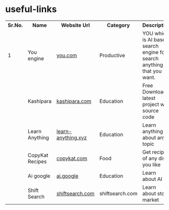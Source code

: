 # useful-links
<table>
    <tr><th>Sr.No.</th><th>Name</th><th>Website Url</th><th>Category</th><th>Description</th></tr>
    <tr><td>1</td><td>You engine</td><td><a href="https://www.you.com" target="_blank">you.com</a></td><td>Productive</td><td>YOU which is AI based search engine for search anything that you want.</td></tr>
    <tr><td></td><td>Kashipara</td><td><a href="https://www.kashipara.com" target="_blank">kashipara.com</a></td><td>Education</td><td>Free Download latest project with source code</td></tr>
    <tr><td></td><td>Learn Anything</td><td><a href="https://www.learn-anything.xyz" target="_blank">learn-anything.xyz</a></td><td>Education</td><td>Learn anything about any topic</td></tr>
    <tr><td></td><td>CopyKat Recipes</td><td><a href="https://www.copykat.com" target="_blank">copykat.com</a></td><td>Food</td><td>Get recipe of any dish you like</td></tr>
    <tr><td></td><td>Ai google</td><td><a href="https://www.ai.google" target="_blank">ai.google</a></td><td>Education</td><td>Learn about AI</td></tr>
    <tr><td></td><td>Shift Search</td><td><a href="https://www.shiftsearch.com" target="_blank">shiftsearch.com</a></td><td>shiftsearch.com</td><td>Learn about stock market</td></tr>
</table>
